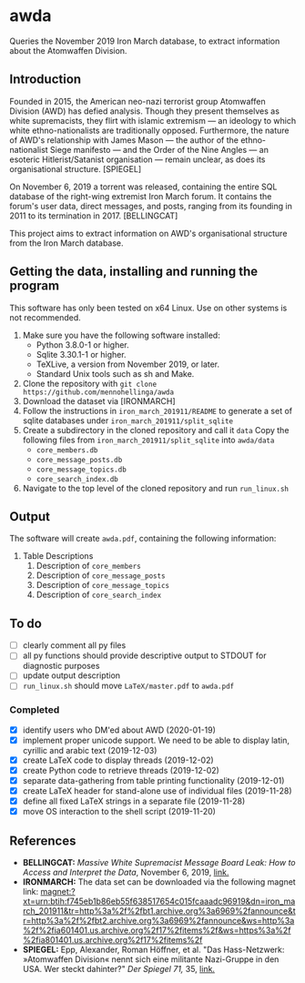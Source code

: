 # awda
Queries the November 2019 Iron March database, to extract information about the Atomwaffen Division.

## Introduction

Founded in 2015, the American neo-nazi terrorist group Atomwaffen Division (AWD) has defied analysis. Though they present themselves as white supremacists, they flirt with islamic extremism — an ideology to which white ethno-nationalists are traditionally opposed. Furthermore, the nature of AWD's relationship with James Mason — the author of the ethno-nationalist Siege manifesto — and the Order of the Nine Angles — an esoteric Hitlerist/Satanist organisation — remain unclear, as does its organisational structure. [SPIEGEL]

On November 6, 2019 a torrent was released, containing the entire SQL database of the right-wing extremist Iron March forum. It contains the forum's user data, direct messages, and posts, ranging from its founding in 2011 to its termination in 2017. [BELLINGCAT]

This project aims to extract information on AWD's organisational structure from the Iron March database.

## Getting the data, installing and running the program

This software has only been tested on x64 Linux. Use on other systems is not recommended.

1. Make sure you have the following software installed:
    * Python 3.8.0-1 or higher.
    * Sqlite 3.30.1-1 or higher.
    * TeXLive, a version from November 2019, or later.
    * Standard Unix tools such as sh and Make.
1. Clone the repository with `git clone https://github.com/mennohellinga/awda`
1. Download the dataset via [IRONMARCH]
1. Follow the instructions in `iron_march_201911/README` to generate a set of sqlite databases under `iron_march_201911/split_sqlite`
1. Create a subdirectory in the cloned repository and call it `data` Copy the following files from `iron_march_201911/split_sqlite` into `awda/data`
    * `core_members.db`
    * `core_message_posts.db`
    * `core_message_topics.db`
    * `core_search_index.db`
1. Navigate to the top level of the cloned repository and run `run_linux.sh`

## Output

The software will create `awda.pdf`, containing the following information:

1. Table Descriptions
    1. Description of `core_members`
    1. Description of `core_message_posts`
    1. Description of `core_message_topics`
    1. Description of `core_search_index`

## To do

- [ ] clearly comment all py files
- [ ] all py functions should provide descriptive output to STDOUT for diagnostic purposes
- [ ] update output description
- [ ] `run_linux.sh` should move `LaTeX/master.pdf` to `awda.pdf`

### Completed
- [x] identify users who DM'ed about AWD (2020-01-19)
- [x] implement proper unicode support. We need to be able to display latin, cyrillic and arabic text (2019-12-03)
- [x] create LaTeX code to display threads (2019-12-02)
- [x] create Python code to retrieve threads (2019-12-02)
- [x] separate data-gathering from table printing functionality (2019-12-01)
- [x] create LaTeX header for stand-alone use of individual files (2019-11-28)
- [x] define all fixed LaTeX strings in a separate file (2019-11-28)
- [x] move OS interaction to the shell script (2019-11-20)

## References

* **BELLINGCAT:** _Massive White Supremacist Message Board Leak: How to Access and Interpret the Data_, November 6, 2019, [link.](https://www.bellingcat.com/resources/how-tos/2019/11/06/massive-white-supremacist-message-board-leak-how-to-access-and-interpret-the-data/)
* **IRONMARCH:** The data set can be downloaded via the following magnet link: <magnet:?xt=urn:btih:f745eb1b86eb55f638517654c015fcaaadc96919&dn=iron_march_201911&tr=http%3a%2f%2fbt1.archive.org%3a6969%2fannounce&tr=http%3a%2f%2fbt2.archive.org%3a6969%2fannounce&ws=http%3a%2f%2fia601401.us.archive.org%2f17%2fitems%2f&ws=https%3a%2f%2fia801401.us.archive.org%2f17%2fitems%2f>
* **SPIEGEL:** Epp, Alexander, Roman Höffner, et al. "Das Hass-Netzwerk: »Atomwaffen Division« nennt sich eine militante Nazi-Gruppe in den USA. Wer steckt dahinter?" _Der Spiegel 71,_ 35, [link.](https://www.spiegel.de/politik/ausland/neonazi-zelle-atomwaffen-division-das-hass-netzwerk-a-1225341.html)
